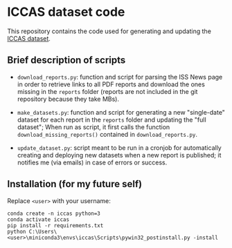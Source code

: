 # ICCAS dataset code
This repository contains the code used for generating and updating the 
[ICCAS dataset](https://www.github.com/janLuke/iccas-dataset).

## Brief description of scripts

- `download_reports.py`: function and script for parsing the ISS News page in 
order to retrieve links to all PDF reports and download the ones missing in the
`reports` folder (reports are not included in the git repository because they 
take MBs).

- `make_datasets.py`: function and script for generating a new "single-date" 
dataset for each report in the `reports` folder and updating the "full dataset";
When run as script, it first calls the function `download_missing_reports()` 
contained in `download_reports.py`.

- `update_dataset.py`: script meant to be run in a cronjob for automatically 
creating and deploying new datasets when a new report is published; it notifies
me (via emails) in case of errors or success. 


## Installation (for my future self)

Replace `<user>` with your username:

```shell
conda create -n iccas python=3
conda activate iccas
pip install -r requirements.txt
python C:\Users\<user>\miniconda3\envs\iccas\Scripts\pywin32_postinstall.py -install
```